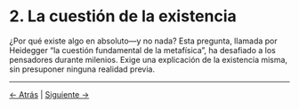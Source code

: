 # 2. La cuestión de la existencia

¿Por qué existe algo en absoluto—y no nada? Esta pregunta, llamada por Heidegger “la cuestión fundamental de la metafísica”, ha desafiado a los pensadores durante milenios. Exige una explicación de la existencia misma, sin presuponer ninguna realidad previa.

---
<div class="navigation-links">
<a href="01_Introducción.md" class="nav-link prev-link">← Atrás</a> | <a href="03_La_estructura_de_la_realidad.md" class="nav-link next-link">Siguiente →</a>
</div>
